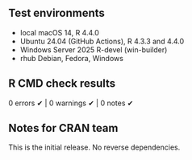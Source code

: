## Test environments
* local macOS 14, R 4.4.0
* Ubuntu 24.04 (GitHub Actions), R 4.3.3 and 4.4.0
* Windows Server 2025 R-devel (win-builder)
* rhub Debian, Fedora, Windows

## R CMD check results
0 errors ✔ | 0 warnings ✔ | 0 notes ✔

## Notes for CRAN team
This is the initial release.  No reverse dependencies.
